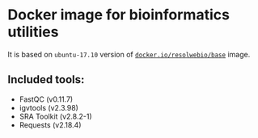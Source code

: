 # Docker image for bioinformatics utilities

It is based on `ubuntu-17.10` version of [`docker.io/resolwebio/base`](
https://hub.docker.com/r/resolwebio/base/) image.

Included tools:
---------------
* FastQC (v0.11.7)
* igvtools (v2.3.98)
* SRA Toolkit (v2.8.2-1)
* Requests (v2.18.4)

